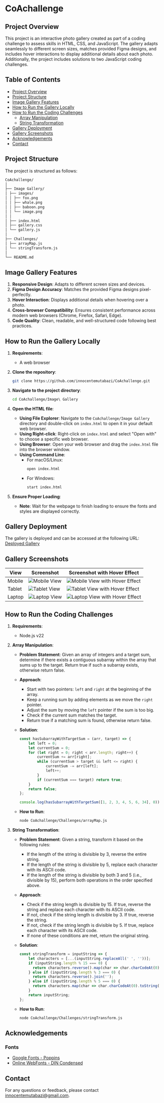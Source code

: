 
# CoAchallenge

## Project Overview

This project is an interactive photo gallery created as part of a coding challenge to assess skills in HTML, CSS, and JavaScript. The gallery adapts seamlessly to different screen sizes, matches provided Figma designs, and includes hover interactions to display additional details about each photo. Additionally, the project includes solutions to two JavaScript coding challenges.

## Table of Contents
- [Project Overview](#project-overview)
- [Project Structure](#project-structure)
- [Image Gallery Features](#image-gallery-features)
- [How to Run the Gallery Locally](#how-to-run-the-gallery-locally)
- [How to Run the Coding Challenges](#how-to-run-the-coding-challenges)
  - [Array Manipulation](#array-manipulation)
  - [String Transformation](#string-transformation)
- [Gallery Deployment](#gallery-deployment)
- [Gallery Screenshots](#gallery-screenshots)
- [Acknowledgements](#acknowledgements)
- [Contact](#contact)

## Project Structure

The project is structured as follows:
```bash 
CoAchallenge/
│
├── Image Gallery/
│ ├── images/
│ │ ├── fox.png
│ │ ├── whale.png
│ │ ├── baboon.png
│ │ └── image.png
│ │
│ ├── index.html
│ ├── gallery.css
│ └── gallery.js
│
├── Challenges/
│ ├── arrayMap.js
│ └── stringTransform.js
│
└── README.md
```

## Image Gallery Features

1. **Responsive Design**: Adapts to different screen sizes and devices.
2. **Figma Design Accuracy**: Matches the provided Figma designs pixel-perfectly.
3. **Hover Interaction**: Displays additional details when hovering over a photo.
4. **Cross-browser Compatibility**: Ensures consistent performance across modern web browsers (Chrome, Firefox, Safari, Edge).
5. **Code Quality**: Clean, readable, and well-structured code following best practices.

## How to Run the Gallery Locally

1. **Requirements**:
    - A web browser

2. **Clone the repository**:
    ```bash
    git clone https://github.com/innocentemutabazi/CoAchallenge.git
    ```

3. **Navigate to the project directory**:
    ```bash
    cd CoAchallenge/Image\ Gallery
    ```

4. **Open the HTML file**:
    - **Using File Explorer**: Navigate to the `CoAchallenge/Image Gallery` directory and double-click on `index.html` to open it in your default web browser.
    - **Using Right-click**: Right-click on `index.html` and select "Open with" to choose a specific web browser.
    - **Using Browser**: Open your web browser and drag the `index.html` file into the browser window.
    - **Using Command Line**:
        - For macOS/Linux:
            ```bash
            open index.html
            ```
        - For Windows:
            ```bash
            start index.html
            ```

5. **Ensure Proper Loading**:
    - **Note**: Wait for the webpage to finish loading to ensure the fonts and styles are displayed correctly.

## Gallery Deployment

The gallery is deployed and can be accessed at the following URL: [Deployed Gallery](https://jolly-mandazi-a9fb43.netlify.app/)

## Gallery Screenshots

| View              | Screenshot                              | Screenshot with Hover Effect                      |
|-------------------|-----------------------------------------|---------------------------------------------------|
| Mobile            | ![Mobile View](https://github.com/innocentemutabazi/CoAchallenge/assets/159420918/d23f364c-a272-4b34-b361-372e121e18cc) | ![Mobile View with Hover Effect](https://github.com/innocentemutabazi/CoAchallenge/assets/159420918/0209cae2-d67c-49fa-b6e5-f61ef087bab6) |
| Tablet            | ![Tablet View](https://github.com/innocentemutabazi/CoAchallenge/assets/159420918/fb10f3e0-a1ce-4ec5-8d94-f83684dd179e) | ![Tablet View with Hover Effect](https://github.com/innocentemutabazi/CoAchallenge/assets/159420918/048211ea-21e6-4c09-9d52-32cb039bac79)|
| Laptop            | ![Laptop View](https://github.com/innocentemutabazi/CoAchallenge/assets/159420918/71f2c46d-6fe7-4335-83bb-1e3c7de35ee8) | ![Laptop View with Hover Effect](https://github.com/innocentemutabazi/CoAchallenge/assets/159420918/ea9b44f3-940c-4bd1-9c7a-9e7cf9e7a911) |



## How to Run the Coding Challenges

1. **Requirements**:
    - Node.js v22

2. **Array Manipulation**:
    - **Problem Statement**: Given an array of integers and a target sum, determine if there exists a contiguous subarray within the array that sums up to the target. Return true if such a subarray exists, otherwise return false.

    - **Approach**:
        - Start with two pointers: `left` and `right` at the beginning of the array.
        - Keep a running sum by adding elements as we move the `right` pointer.
        - Adjust the sum by moving the `left` pointer if the sum is too big.
        - Check if the current sum matches the target.
        - Return true if a matching sum is found, otherwise return false.

    - **Solution**:
        ```javascript
        const hasSubarrayWithTargetSum = (arr, target) => {
            let left = 0;
            let currentSum = 0;
            for (let right = 0; right < arr.length; right++) {
                currentSum += arr[right];
                while (currentSum > target && left <= right) {
                    currentSum -= arr[left];
                    left++;
                }
                if (currentSum === target) return true;
            }
            return false;
        };

        console.log(hasSubarrayWithTargetSum([1, 2, 3, 4, 5, 6, 34], 0));
        ```

    - **How to Run**:
        ```bash
        node CoAchallenge/Challenges/arrayMap.js
        ```

3. **String Transformation**:
    - **Problem Statement**: Given a string, transform it based on the following rules:
        - If the length of the string is divisible by 3, reverse the entire string.
        - If the length of the string is divisible by 5, replace each character with its ASCII code.
        - If the length of the string is divisible by both 3 and 5 (i.e., divisible by 15), perform both operations in the order specified above.

    - **Approach**:
        - Check if the string length is divisible by 15. If true, reverse the string and replace each character with its ASCII code.
        - If not, check if the string length is divisible by 3. If true, reverse the string.
        - If not, check if the string length is divisible by 5. If true, replace each character with its ASCII code.
        - If none of these conditions are met, return the original string.

    - **Solution**:
        ```javascript
        const stringTransform = inputString => {
            let characters = [...(inputString.replaceAll(' ', ''))];
            if (inputString.length % 15 === 0) { 
              return characters.reverse().map(char => char.charCodeAt(0).toString()).join(' ');
            } else if (inputString.length % 3 === 0) { 
              return characters.reverse().join('');
            } else if (inputString.length % 5 === 0) { 
              return characters.map(char => char.charCodeAt(0).toString()).join(' ');
            }
            return inputString;
        };
        ```

    - **How to Run**:
        ```bash
        node CoAchallenge/Challenges/stringTransform.js
        ```


## Acknowledgements

### Fonts
- [Google Fonts - Poppins](https://fonts.google.com/specimen/Poppins)
- [Online WebFonts - DIN Condensed](https://www.onlinewebfonts.com/download/954a505bdd1fd46577f8b93badf61c8c)

## Contact

For any questions or feedback, please contact [innocentemutabazi@gmail.com](mailto:innocentemutabazi@gmail.com).
